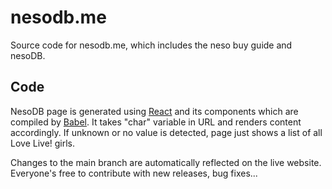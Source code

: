# nesodb.me
Source code for nesodb.me, which includes the neso buy guide and nesoDB. 
## Code
NesoDB page is generated using [React](https://reactjs.org/) and its components which are compiled by [Babel](https://babeljs.io/). It takes "char" variable in URL and renders content accordingly. If unknown or no value is detected, page just shows a list of all Love Live! girls.

Changes to the main branch are automatically reflected on the live website. Everyone's free to contribute with new releases, bug fixes...
